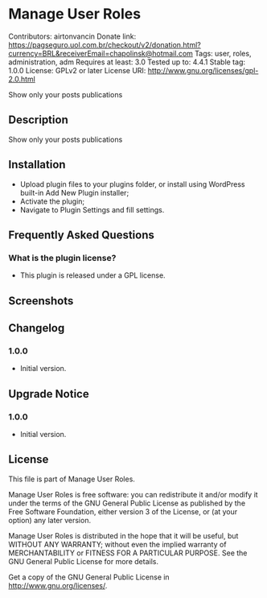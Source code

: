 # Manage User Roles #

Contributors: airtonvancin
Donate link: https://pagseguro.uol.com.br/checkout/v2/donation.html?currency=BRL&receiverEmail=chapolinsk@hotmail.com
Tags: user, roles, administration, adm
Requires at least: 3.0
Tested up to: 4.4.1
Stable tag: 1.0.0
License: GPLv2 or later
License URI: http://www.gnu.org/licenses/gpl-2.0.html

Show only your posts publications

## Description ##

Show only your posts publications

## Installation ##

* Upload plugin files to your plugins folder, or install using WordPress built-in Add New Plugin installer;
* Activate the plugin;
* Navigate to Plugin Settings and fill settings.

## Frequently Asked Questions ##

### What is the plugin license? ###

* This plugin is released under a GPL license.

## Screenshots ##

## Changelog ##

### 1.0.0 ###

* Initial version.

## Upgrade Notice ##

### 1.0.0 ###

* Initial version.

## License ##

This file is part of Manage User Roles.

Manage User Roles is free software: you can redistribute it and/or modify it under the terms of the GNU General Public License as published
by the Free Software Foundation, either version 3 of the License, or (at your option) any later version.

Manage User Roles is distributed in the hope that it will be useful, but WITHOUT ANY WARRANTY; without even the implied warranty of
MERCHANTABILITY or FITNESS FOR A PARTICULAR PURPOSE. See the GNU General Public License for more details.

Get a copy of the GNU General Public License in <http://www.gnu.org/licenses/>.

